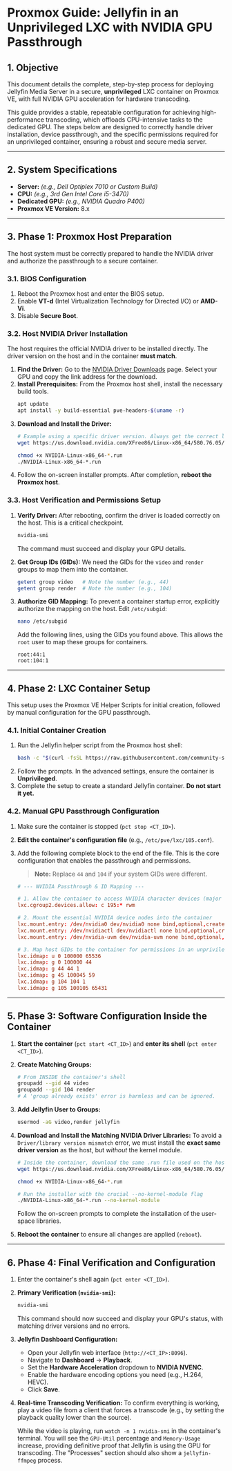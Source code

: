 # Proxmox Guide: Jellyfin in an Unprivileged LXC with NVIDIA GPU Passthrough

## 1. Objective

This document details the complete, step-by-step process for deploying Jellyfin Media Server in a secure, **unprivileged** LXC container on Proxmox VE, with full NVIDIA GPU acceleration for hardware transcoding.

This guide provides a stable, repeatable configuration for achieving high-performance transcoding, which offloads CPU-intensive tasks to the dedicated GPU. The steps below are designed to correctly handle driver installation, device passthrough, and the specific permissions required for an unprivileged container, ensuring a robust and secure media server.

---

## 2. System Specifications

*   **Server:** *(e.g., Dell Optiplex 7010 or Custom Build)*
*   **CPU:** *(e.g., 3rd Gen Intel Core i5-3470)*
*   **Dedicated GPU:** *(e.g., NVIDIA Quadro P400)*
*   **Proxmox VE Version:** 8.x

---

## 3. Phase 1: Proxmox Host Preparation

The host system must be correctly prepared to handle the NVIDIA driver and authorize the passthrough to a secure container.

### 3.1. BIOS Configuration

1.  Reboot the Proxmox host and enter the BIOS setup.
2.  Enable **VT-d** (Intel Virtualization Technology for Directed I/O) or **AMD-Vi**.
3.  Disable **Secure Boot**.

### 3.2. Host NVIDIA Driver Installation

The host requires the official NVIDIA driver to be installed directly. The driver version on the host and in the container **must match**.

1.  **Find the Driver:** Go to the [NVIDIA Driver Downloads](https://www.nvidia.com/Download/index.aspx) page. Select your GPU and copy the link address for the download.
2.  **Install Prerequisites:** From the Proxmox host shell, install the necessary build tools.
    ```bash
    apt update
    apt install -y build-essential pve-headers-$(uname -r)
    ```
3.  **Download and Install the Driver:**
    ```bash
    # Example using a specific driver version. Always get the correct link for your GPU.
    wget https://us.download.nvidia.com/XFree86/Linux-x86_64/580.76.05/NVIDIA-Linux-x86_64-580.76.05.run
    
    chmod +x NVIDIA-Linux-x86_64-*.run
    ./NVIDIA-Linux-x86_64-*.run
    ```
4.  Follow the on-screen installer prompts. After completion, **reboot the Proxmox host**.

### 3.3. Host Verification and Permissions Setup

1.  **Verify Driver:** After rebooting, confirm the driver is loaded correctly on the host. This is a critical checkpoint.
    ```bash
    nvidia-smi
    ```
    The command must succeed and display your GPU details.

2.  **Get Group IDs (GIDs):** We need the GIDs for the `video` and `render` groups to map them into the container.
    ```bash
    getent group video   # Note the number (e.g., 44)
    getent group render  # Note the number (e.g., 104)
    ```

3.  **Authorize GID Mapping:** To prevent a container startup error, explicitly authorize the mapping on the host. Edit `/etc/subgid`:
    ```bash
    nano /etc/subgid
    ```
    Add the following lines, using the GIDs you found above. This allows the `root` user to map these groups for containers.
    ```
    root:44:1
    root:104:1
    ```

---

## 4. Phase 2: LXC Container Setup

This setup uses the Proxmox VE Helper Scripts for initial creation, followed by manual configuration for the GPU passthrough.

### 4.1. Initial Container Creation

1.  Run the Jellyfin helper script from the Proxmox host shell:
    ```bash
    bash -c "$(curl -fsSL https://raw.githubusercontent.com/community-scripts/ProxmoxVE/main/ct/jellyfin.sh)"
    ```
2.  Follow the prompts. In the advanced settings, ensure the container is **Unprivileged**.
3.  Complete the setup to create a standard Jellyfin container. **Do not start it yet.**

### 4.2. Manual GPU Passthrough Configuration

1.  Make sure the container is stopped (`pct stop <CT_ID>`).
2.  **Edit the container's configuration file** (e.g., `/etc/pve/lxc/105.conf`).
3.  Add the following complete block to the end of the file. This is the core configuration that enables the passthrough and permissions.

    > **Note:** Replace `44` and `104` if your system GIDs were different.

    ```conf
    # --- NVIDIA Passthrough & ID Mapping ---

    # 1. Allow the container to access NVIDIA character devices (major number 195)
    lxc.cgroup2.devices.allow: c 195:* rwm

    # 2. Mount the essential NVIDIA device nodes into the container
    lxc.mount.entry: /dev/nvidia0 dev/nvidia0 none bind,optional,create=file
    lxc.mount.entry: /dev/nvidiactl dev/nvidiactl none bind,optional,create=file
    lxc.mount.entry: /dev/nvidia-uvm dev/nvidia-uvm none bind,optional,create=file

    # 3. Map host GIDs to the container for permissions in an unprivileged environment
    lxc.idmap: u 0 100000 65536
    lxc.idmap: g 0 100000 44
    lxc.idmap: g 44 44 1
    lxc.idmap: g 45 100045 59
    lxc.idmap: g 104 104 1
    lxc.idmap: g 105 100105 65431
    ```

---

## 5. Phase 3: Software Configuration Inside the Container

1.  **Start the container** (`pct start <CT_ID>`) and **enter its shell** (`pct enter <CT_ID>`).

2.  **Create Matching Groups:**
    ```bash
    # From INSIDE the container's shell
    groupadd --gid 44 video
    groupadd --gid 104 render
    # A 'group already exists' error is harmless and can be ignored.
    ```

3.  **Add Jellyfin User to Groups:**
    ```bash
    usermod -aG video,render jellyfin
    ```

4.  **Download and Install the Matching NVIDIA Driver Libraries:**
    To avoid a `Driver/library version mismatch` error, we must install the **exact same driver version** as the host, but *without* the kernel module.

    ```bash
    # Inside the container, download the same .run file used on the host
    wget https://us.download.nvidia.com/XFree86/Linux-x86_64/580.76.05/NVIDIA-Linux-x86_64-580.76.05.run
    
    chmod +x NVIDIA-Linux-x86_64-*.run
    
    # Run the installer with the crucial --no-kernel-module flag
    ./NVIDIA-Linux-x86_64-*.run --no-kernel-module
    ```
    Follow the on-screen prompts to complete the installation of the user-space libraries.

5.  **Reboot the container** to ensure all changes are applied (`reboot`).

---

## 6. Phase 4: Final Verification and Configuration

1.  Enter the container's shell again (`pct enter <CT_ID>`).
2.  **Primary Verification (`nvidia-smi`):**
    ```bash
    nvidia-smi
    ```
    This command should now succeed and display your GPU's status, with matching driver versions and no errors.

3.  **Jellyfin Dashboard Configuration:**
    *   Open your Jellyfin web interface (`http://<CT_IP>:8096`).
    *   Navigate to **Dashboard** -> **Playback**.
    *   Set the **Hardware Acceleration** dropdown to **NVIDIA NVENC**.
    *   Enable the hardware encoding options you need (e.g., H.264, HEVC).
    *   Click **Save**.

4.  **Real-time Transcoding Verification:**
    To confirm everything is working, play a video file from a client that forces a transcode (e.g., by setting the playback quality lower than the source).
    
    While the video is playing, run `watch -n 1 nvidia-smi` in the container's terminal. You will see the `GPU-Util` percentage and `Memory-Usage` increase, providing definitive proof that Jellyfin is using the GPU for transcoding. The "Processes" section should also show a `jellyfin-ffmpeg` process.
